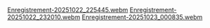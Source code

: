 [Enregistrement-20251022_225445.webm](https://github.com/user-attachments/assets/2760d4ec-bd0a-4437-b23f-3514fe7dc30b)
[Enregistrement-20251022_232010.webm](https://github.com/user-attachments/assets/7ab69bb8-1952-42ed-9aeb-4855347442b9)
[Enregistrement-20251023_000835.webm](https://github.com/user-attachments/assets/492d2c48-1feb-4e5a-9874-a8fa0fc17238)
